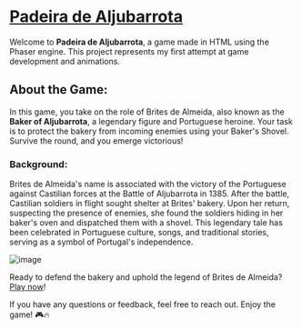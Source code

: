 # [Padeira de Aljubarrota](https://diniscarvalho19.github.io/Padeira-de-Aljubarrota/)

Welcome to **Padeira de Aljubarrota**, a game made in HTML using the Phaser engine. This project represents my first attempt at game development and animations.

## About the Game:
In this game, you take on the role of Brites de Almeida, also known as the **Baker of Aljubarrota**, a legendary figure and Portuguese heroine. Your task is to protect the bakery from incoming enemies using your Baker's Shovel. Survive the round, and you emerge victorious!

### Background:
Brites de Almeida's name is associated with the victory of the Portuguese against Castilian forces at the Battle of Aljubarrota in 1385. After the battle, Castilian soldiers in flight sought shelter at Brites' bakery. Upon her return, suspecting the presence of enemies, she found the soldiers hiding in her baker's oven and dispatched them with a shovel. This legendary tale has been celebrated in Portuguese culture, songs, and traditional stories, serving as a symbol of Portugal's independence.

![image](https://github.com/diniscarvalho19/Padeira-de-Aljubarrota/assets/49685992/8d33f42f-cf3d-4525-bad9-e91357438e82)

Ready to defend the bakery and uphold the legend of Brites de Almeida? [Play now](https://diniscarvalho19.github.io/Padeira-de-Aljubarrota/)!

If you have any questions or feedback, feel free to reach out. Enjoy the game! 🎮🔥
